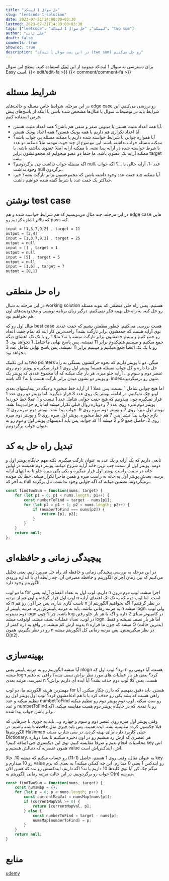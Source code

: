 ```yaml
---
title: "حل سوال 1 لیت‌کد"
slug: "leetcode-1-solution"
date: 2023-07-21T14:00:00+03:30
lastmod: 2023-07-21T14:00:00+03:30
tags: ["leetcode", "لیتکد", "حل سوال 1 لیت‌کد", "two sum"]
author: "علی ثابت"
draft: false
comments: true
ShowToc: true
description: "در این پست سوال 1 لیت‌کد (two sum) رو حل می‌کنیم"
---
```

برای دسترسی به سوال 1 لیت‌کد میتونید از این [لینک](https://leetcode.com/problems/two-sum/) استفاده کنید. سطح این سوال Easy است.
{{< edit/edit-fa >}}
{{< comment/comment-fa >}}
# شرایط مسئله

در این مرحله، شرایط خاص مسئله و حالت‌های edge case رو بررسی می‌کنیم. این شرایط باید در توضیحات سوال یا مثال‌ها مشخص شده باشن یا اینکه از پاسخ‌های پیش فرض استفاده کنیم.

*   آیا همه اعداد مثبت هستن یا میتونن صفر و منفی هم باشن؟ همه اعداد مثبت هستن. 
*   آیا اعداد تکراری هم داریم یا همه یونیک هستن؟ همه اعداد یونیک هستن.
*   آیا همواره جوابی با شرایط خواسته شده داریم یا ممکنه مسئله بی جواب باشه؟ ممکنه مسئله جواب نداشته باشه. این موضوع از چند جهت مهمه، مثلا ممکنه دو عدد با شرط خواسته شده در آرایه پیدا نشه، یا ممکنه آرایه اصلا عضوی نداشته باشه، یا ممکنه آرایه تک عضوی باشه. ما حتما دو عضو میخوایم که مجموعشون برابر target بشه.
*   اگه مسئله جواب نداشت چی برگردونیم؟ null، عدد -1، آرایه خالی یا …؟ اگه جواب وجود نداشت null برگردون.
*   آیا ممکنه چند جفت عدد وجود داشته باشن که مجموعشون برابر تارگت بشه؟ خیر، حداکثر یک جفت عدد با شرط گفته شده خواهیم داشت.

# نوشتن test case

در این مرحله، چند مثال می‌نویسیم که هم شرایط خواسته شده و هم edge case هایی که بالاتر اشاره کردیم رو pass کنه.

```txt
input = [1,3,7,9,2] , target = 11
output = [3,4]
input = [1,3,7,9,2] , target = 25
output = null
input = [] , target = 1
output = null
input = [5] , target = 5
output = null
input = [1,6] , target = 7
output = [0,1]
```

# راه حل منطقی

در این مرحله به دنبال working solution هستیم، یعنی راه حلی منطقی که بتونه مسئله رو حل کنه. به راه حل بهینه فکر نمی‌کنیم. درگیر زبان برنامه نویسی و محدودیت‌های اون هم نخواهیم بود.

مثال اول رو که best case هست بررسی می‌کنیم. چطور مطمئن بشیم که جفت عددی توی آرایه هست که جمعشون برابر تارگت بشه؟ راحت‌ترین کار اینه که تمام جفت اعداد رو جمع کنیم و ببینیم جمعشون برابر تارگت میشه یا نه؟ مثلا 1 رو با تک تک اعضای دیگه جمع میکنیم و میبینیم هیچکدوم برابر 11 نمیشه، پس پاسخ نهایی ما شامل 1 نخواهد بود. 3 رو با تک تک اعضا جمع میکنیم و میبینیم برابر 11 نمیشه، پس پاسخ نهایی شامل عدد 3 نخواهد بود.

به این تکنیک two pointers میگن. دو تا پوینتر داریم که نحوه حرکتشون بستگی به راه حل ما داره و کل جواب مسئله همینه! پوینتر اول روی 1 قرار میگیره و پوینتر دوم روی عنصر دوم و سوم و… آرایه جلو میره. هر بار چک میکنه که آیا مجموع عددی که پوینتر یک و پوینتر دو نشون میدن برابر تارگت هست یا نه؟ اگه باشه، indexشون رو برمیگردونه.

اما هیچ جوابی شامل 1 نیست، پس عملا 1 از آرایه خط میخوره و دیگه در پیمایشهای بعدی اونو چک نمیکنیم. در ادامه، پوینتر یک روی عدد 3 قرار میگیره. اما پوینتر دو روی عدد 1 قرار نمیگیره چون میدونیم که هیچ جفت جوابی شامل عدد 1 نیست و 1 عملا خط خورده! پوینتر دوم میره روی عدد 7 و دوباره روال قبلی تکرار میشه اما بازم جواب پیدا نشد. پوینتر اول میره روی 7 و پوینتر دوم میره روی 9. جواب پیدا نشد. پوینتر دوم میره روی 2. بازم جواب پیدا نشد. پس 7 هم خط میخوره. پوینتر اول میره روی 9 و پوینتر دوم میره روی 2. حاصل جمع 9 و 2 میشه 11 که جوابه. پس باید اندیسهای پوینتر اول و دوم رو به عنوان جواب برگردونیم.

# تبدیل راه حل به کد

تابعی داریم که یک آرایه و یک عدد به عنوان تارگت میگیره. نکته مهم جایگاه پوینتر اول و دومه. پوینتر اول از سمت چپ ترین خانه آرایه شروع میکنه، پوینتر دوم همیشه در اولین خانه در سمت راست پوینتر اول قرار میگیره و یکی یکی میره جلو تا به انتهای آرایه برسه. بعدش پوینتر اول یه خانه به راست میره و همین ماجرا تکرار میشه. خط یک مونده به آخر که null برمیگردونه، تضمین میکنه که اگه جوابی وجود نداشت، نال برگرده.

```js
const findTwoSum = function(nums, target) {
    for (let p1 = 0; p1 < nums.length; p1++) {
        const numberToFind = target - nums[p1];
        for (let p2 = p1 + 1; p2 < nums.length; p2++) {
            if (numberToFind === nums[p2]) {
                return [p1, p2];
            }
        }
    }
    return null;
};
```

# پیچیدگی زمانی و حافظه‌ای

در این مرحله به بررسی پیچیدگی زمانی و حافظه ای راه حل می‌پردازیم. یعنی تحلیل می‌کنیم که بین زمان اجرای الگوریتم و حافظه مصرفی آن، چه رابطه ای با اندازه ورودی الگوریتم وجود دارد.

ما دو لوپ for داریم. لوپ اول به تعداد اعضای آرایه یعنی n اجرا میشه. لوپ دوم درون لوپ اول قرار گرفته و اون هم از مرتبه n است. اما لوپ دوم که به تک تک اعضای آرایه که n تاست کاری نداره، پس چرا اون رو هم n در نظر گرفتیم؟ اگه بخواهیم الگوریتم از یه مرتبه زمانی نباشه، باید به مرتبه پایینترش بره. مرتبه پایینتر از n میشه logn. ولی لوپ دوم نمیتونه logn باشه. چرا؟ چون log در کامپیوتر مبنای 2 داره و اگه با هر بار جلو رفتن در لوپ، تعداد عملیات نصف میشد، اونوقت میشد logn. اما هر بار نصف نمیشه و فقط یدونه ازش کم میشه. در واقع یه ذره کمتر از n میشه که چون ما قراره O (بدترین حالت) رو در نظر بگیریم، همون n در نظر میگیریمش. پس مرتبه زمانی کل الگوریتم میشه O(n2).

# بهینه‌سازی

آیا میشه الگوریتم رو به مرتبه پایینتر یعنی nlogn برد؟ لوپ اول که n هست، آیا دومی رو میشه logn کرد؟ یعنی هر بار عملیات های مورد نظر براش نصف بشه؟ راهی به ذهنم نمیرسه. مرتبه بعدی n هست. یعنی کلا لوپ دوم حذف بشه؟ آیا ایده ای داریم براش؟

مهمترین هزینه الگوریتم ما، دو لوپ for هستن. باید دقیق بفهمیم که دارن چکار میکنن. آیا راهی هست که بشه یکی رو حذف کرد یا با هم ادغامشون کرد؟ لوپ اول پوینتر اول رو تنظیم میکنه و عدد numbetToFind رو ست میکنه. لوپ دوم پوینتر دوم رو تنظیم میکنه و عدد numbetToFind رو با عددی که در جایگاه پوینتر دوم هست مقایسه میکنه. اگه برابر باشن جواب پیدا شده.

وقتی پوینتر اول میره روی عنصر دوم و سوم و چهارم و… باید یه جوری با چیزهایی که قبلا چکشون کرده مقایسه بشه. ایده همینه. پس باید چیزی مثل حافظه داشته باشیم. در الگوریتم‌ها Hashmap خیلی کاربرد داره برای بهینه کردن. در سی شارپ میشه Dictionary. هر عنصری که ازش رد میشیم رو در اون ذخیره میکنیم تا بعدا دوباره محاسبات انجام ندیم و صرفا مقایسه کنیم. توی این دیکشنری چی اضافه کنیم؟ key اش همون عنصریه که دنبالش هستیم و value اش، ایندکس‌اش است.

به عنوان مثال، وقتی روی 1 هستم، حاصل (1-11) رو حساب میکنم که میشه 10. حالا key رو 10 میذارم و value رو ایندکس 1 یعنی 0 میذارم. این چه کمکی میکنه؟ به بعدی که برم میگم چک کن آیا توی کلیدها 10 داریم یا نه؟ اگه داریم، ایندکسش رو بده که همین الان جواب رو برگردونیم. در این حالت مرتبه زمانی الگوریتم به O(n) میرسه.

```js
const findTwoSum = function(nums, target) {
    const numsMap = {};
    for (let p = 0; p < nums.length; p++) {
        const currentMapVal = numsMap[nums[p]];
        if (currentMapVal >= 0) {
            return [currentMapVal, p];
        } else {
            const numberToFind = target - nums[p];
            numsMap[numberToFind] = p;
        }
    }
    return null;
}
```

# منابع
[udemy](https://www.udemy.com/course/master-the-coding-interview-big-tech-faang-interviews/)